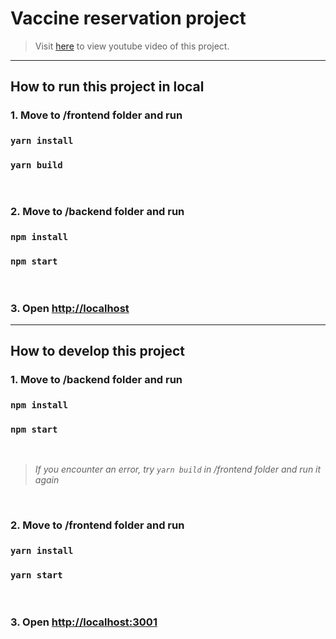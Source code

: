 ﻿# Vaccine reservation project

> Visit [here](https://youtu.be/xO4xTASq6-U/) to view youtube video of this project.

---

## How to run this project in local

### 1. Move to /frontend folder and run

### `yarn install`

### `yarn build`

<br/>

### 2. Move to /backend folder and run

### `npm install`

### `npm start`

<br/>

### 3. Open [http://localhost](http://localhost)

---

## How to develop this project

### 1. Move to /backend folder and run

### `npm install`

### `npm start`

<br/>

> _If you encounter an error, try `yarn build` in /frontend folder and run it again_

<br/>

### 2. Move to /frontend folder and run

### `yarn install`

### `yarn start`

<br/>

### 3. Open [http://localhost:3001](http://localhost:3001)
